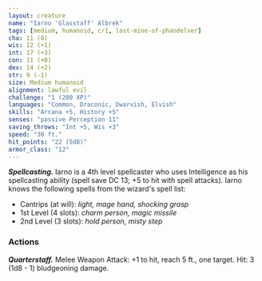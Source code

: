 ```yaml
---
layout: creature
name: "Iarno 'Glasstaff' Albrek"
tags: [medium, humanoid, cr1, lost-mine-of-phandelver]
cha: 11 (0)
wis: 12 (+1)
int: 17 (+3)
con: 11 (+0)
dex: 14 (+2)
str: 9 (-1)
size: Medium humanoid
alignment: lawful evil
challenge: "1 (200 XP)"
languages: "Common, Draconic, Dwarvish, Elvish"
skills: "Arcana +5, History +5"
senses: "passive Perception 11"
saving_throws: "Int +5, Wis +3"
speed: "30 ft."
hit_points: "22 (5d8)"
armor_class: "12"
---
```


***Spellcasting.*** Iarno is a 4th level spellcaster who uses Intelligence as his 
spellcasting ability (spell save DC 13; +5 to hit with spell attacks). 
Iarno knows the following spells from the wizard's spell list:

* Cantrips (at will): <i>light, mage hand, shocking grasp</i>
* 1st Level (4 slots): <i>charm person, magic missile</i>
* 2nd Level (3 slots): <i>hold person, misty step</i>

### Actions

***Quarterstaff.*** Melee Weapon Attack: +1 to hit, reach 5 ft., one target. Hit: 3 (1d8 - 1) bludgeoning damage.

